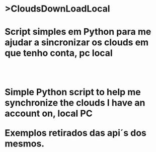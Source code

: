 <h1>>CloudsDownLoadLocal<h1/>

<strong />Script simples em Python para me ajudar a sincronizar os clouds em que tenho conta, pc local<strong />

<br/>

<strong >Simple Python script to help me synchronize the clouds I have an account on, local PC<strong />




Exemplos retirados das api´s dos mesmos.